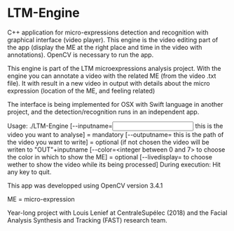 # LTM-Engine
C++ application for micro-expressions detection and recognition with graphical interface (video player). This engine is the video editing part of the app (display the ME at the right place and time in the video with annotations). OpenCV is necessary to run the app.

 This engine is part of the LTM microexpressions analysis project.
 With the engine you can annotate a video with the related ME (from the video .txt file). It with result in a new video in output with details about the micro expression (location of the ME, and feeling related)


The interface is being implemented for OSX with Swift language in another project, and the detection/recognition runs in an independent app.


Usage:
./LTM-Engine 
[--inputname=<input video filename> this is the video you want to analyse] = mandatory
[--outputname=<output video filename> this is the path of the video you want to write] = optional (if not chosen the video will be writen to "OUT"+inputname
[--color=<integer between 0 and 7> to choose the color in which to show the ME] = optional
[--livedisplay=<true or false> to choose wether to show the video while its being processed]
During execution:
	Hit any key to quit.

This app was developped using OpenCV version 3.4.1


ME = micro-expression


Year-long project with Louis Lenief at CentraleSupélec (2018) and the Facial Analysis Synthesis and Tracking (FAST) research team.

